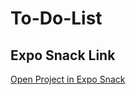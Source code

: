# To-Do-List

## Expo Snack Link
[Open Project in Expo Snack](https://snack.expo.dev/@tassnem/to-do-list)
